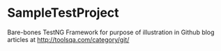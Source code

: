 # SampleTestProject

Bare-bones TestNG Framework for purpose of illustration in Github blog articles at http://toolsqa.com/category/git/
